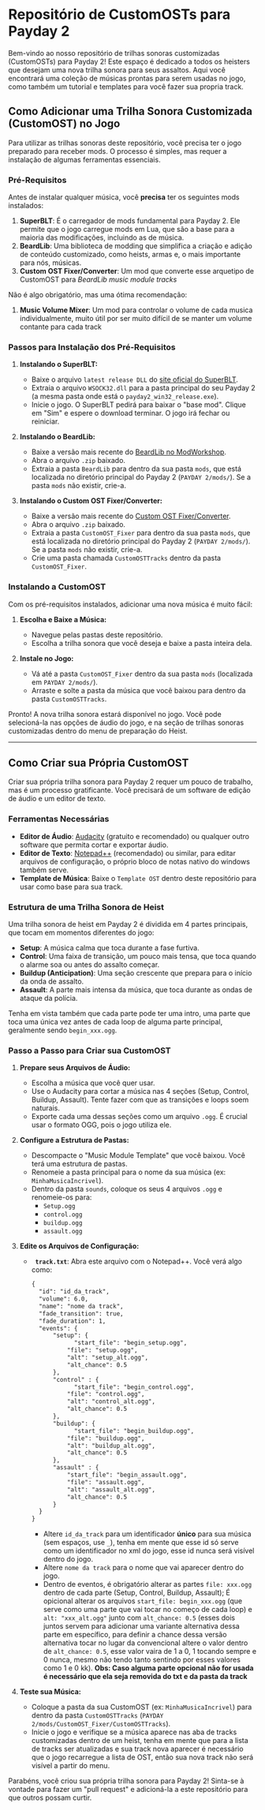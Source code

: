 # Repositório de CustomOSTs para Payday 2

Bem-vindo ao nosso repositório de trilhas sonoras customizadas (CustomOSTs) para Payday 2! Este espaço é dedicado a todos os heisters que desejam uma nova trilha sonora para seus assaltos. Aqui você encontrará uma coleção de músicas prontas para serem usadas no jogo, como também um tutorial e templates para você fazer sua propria track.

## Como Adicionar uma Trilha Sonora Customizada (CustomOST) no Jogo

Para utilizar as trilhas sonoras deste repositório, você precisa ter o jogo preparado para receber mods. O processo é simples, mas requer a instalação de algumas ferramentas essenciais.

### Pré-Requisitos

Antes de instalar qualquer música, você **precisa** ter os seguintes mods instalados:

1.  **SuperBLT**: É o carregador de mods fundamental para Payday 2. Ele permite que o jogo carregue mods em Lua, que são a base para a maioria das modificações, incluindo as de música.
2.  **BeardLib**: Uma biblioteca de modding que simplifica a criação e adição de conteúdo customizado, como heists, armas e, o mais importante para nós, músicas.
3.  **Custom OST Fixer/Converter**: Um mod que converte esse arquetipo de CustomOST para *BeardLib music module tracks*

Não é algo obrigatório, mas uma ótima recomendação:

1.  **Music Volume Mixer**: Um mod para controlar o volume de cada musica individualmente, muito útil por ser muito difícil de se manter um volume contante para cada track

### Passos para Instalação dos Pré-Requisitos

1.  **Instalando o SuperBLT:**
    * Baixe o arquivo `latest release DLL` do [site oficial do SuperBLT](https://superblt.znix.xyz/).
    * Extraia o arquivo `WSOCK32.dll` para a pasta principal do seu Payday 2 (a mesma pasta onde está o `payday2_win32_release.exe`).
    * Inicie o jogo. O SuperBLT pedirá para baixar o "base mod". Clique em "Sim" e espere o download terminar. O jogo irá fechar ou reiniciar.

2.  **Instalando o BeardLib:**
    * Baixe a versão mais recente do [BeardLib no ModWorkshop](https://modworkshop.net/mod/14924).
    * Abra o arquivo `.zip` baixado.
    * Extraia a pasta `BeardLib` para dentro da sua pasta `mods`, que está localizada no diretório principal do Payday 2 (`PAYDAY 2/mods/`). Se a pasta `mods` não existir, crie-a.

2.  **Instalando o Custom OST Fixer/Converter:**
    * Baixe a versão mais recente do [Custom OST Fixer/Converter](https://modworkshop.net/mod/40369).
    * Abra o arquivo `.zip` baixado.
    * Extraia a pasta `CustomOST_Fixer` para dentro da sua pasta `mods`, que está localizada no diretório principal do Payday 2 (`PAYDAY 2/mods/`). Se a pasta `mods` não existir, crie-a.
    * Crie uma pasta chamada `CustomOSTTracks` dentro da pasta `CustomOST_Fixer`.
   
### Instalando a CustomOST 

Com os pré-requisitos instalados, adicionar uma nova música é muito fácil:

1.  **Escolha e Baixe a Música:**
    * Navegue pelas pastas deste repositório.
    * Escolha a trilha sonora que você deseja e baixe a pasta inteira dela.

2.  **Instale no Jogo:**
    * Vá até a pasta `CustomOST_Fixer` dentro da sua pasta `mods` (localizada em `PAYDAY 2/mods/`).
    * Arraste e solte a pasta da música que você baixou para dentro da pasta `CustomOSTTracks`.

Pronto! A nova trilha sonora estará disponível no jogo. Você pode selecioná-la nas opções de áudio do jogo, e na seção de trilhas sonoras customizadas dentro do menu de preparação do Heist.

---

## Como Criar sua Própria CustomOST

Criar sua própria trilha sonora para Payday 2 requer um pouco de trabalho, mas é um processo gratificante. Você precisará de um software de edição de áudio e um editor de texto.

### Ferramentas Necessárias

* **Editor de Áudio**: [Audacity](https://www.audacityteam.org/download/) (gratuito e recomendado) ou qualquer outro software que permita cortar e exportar áudio.
* **Editor de Texto**: [Notepad++](https://notepad-plus-plus.org/) (recomendado) ou similar, para editar arquivos de configuração, o próprio bloco de notas nativo do windows também serve.
* **Template de Música**: Baixe o `Template OST` dentro deste repositório para usar como base para sua track.

### Estrutura de uma Trilha Sonora de Heist

Uma trilha sonora de heist em Payday 2 é dividida em 4 partes principais, que tocam em momentos diferentes do jogo:

* **Setup**: A música calma que toca durante a fase furtiva.
* **Control**: Uma faixa de transição, um pouco mais tensa, que toca quando o alarme soa ou antes do assalto começar.
* **Buildup (Anticipation)**: Uma seção crescente que prepara para o início da onda de assalto.
* **Assault**: A parte mais intensa da música, que toca durante as ondas de ataque da polícia.

Tenha em vista também que cada parte pode ter uma intro, uma parte que toca uma única vez antes de cada loop de alguma parte principal, geralmente sendo `begin_xxx.ogg`.

### Passo a Passo para Criar sua CustomOST

1.  **Prepare seus Arquivos de Áudio:**
    * Escolha a música que você quer usar.
    * Use o Audacity para cortar a música nas 4 seções (Setup, Control, Buildup, Assault). Tente fazer com que as transições e loops soem naturais.
    * Exporte cada uma dessas seções como um arquivo `.ogg`. É crucial usar o formato OGG, pois o jogo utiliza ele.

2.  **Configure a Estrutura de Pastas:**
    * Descompacte o "Music Module Template" que você baixou. Você terá uma estrutura de pastas.
    * Renomeie a pasta principal para o nome da sua música (ex: `MinhaMusicaIncrivel`).
    * Dentro da pasta `sounds`, coloque os seus 4 arquivos `.ogg` e renomeie-os para:
        * `Setup.ogg`
        * `control.ogg`
        * `buildup.ogg`
        * `assault.ogg`

3.  **Edite os Arquivos de Configuração:**
    * **` track.txt`**: Abra este arquivo com o Notepad++. Você verá algo como:
        ```txt
      {
          "id": "id_da_track",
          "volume": 6.0,
          "name": "nome da track",
          "fade_transition": true,
          "fade_duration": 1,
          "events": {
              "setup": {
	                "start_file": "begin_setup.ogg",
                  "file": "setup.ogg",
                  "alt": "setup_alt.ogg",
                  "alt_chance": 0.5
              },
              "control" : { 
	                "start_file": "begin_control.ogg",
                  "file": "control.ogg",
                  "alt": "control_alt.ogg",
                  "alt_chance": 0.5
              },     
              "buildup": {
	                "start_file": "begin_buildup.ogg",
                  "file": "buildup.ogg",
                  "alt": "buildup_alt.ogg",
                  "alt_chance": 0.5
              },
              "assault" : {
                  "start_file": "begin_assault.ogg",
                  "file": "assault.ogg",
                  "alt": "assault_alt.ogg",
                  "alt_chance": 0.5
              }
          }
      }
        ```
        * Altere `id_da_track` para um identificador **único** para sua música (sem espaços, use `_`), tenha em mente que esse id só serve como um identificador no xml do jogo, esse id nunca será visível dentro do jogo.
        * Altere `nome da track` para o nome que vai aparecer dentro do jogo.
        * Dentro de eventos, é obrigatório alterar as partes `file: xxx.ogg` dentro de cada parte (Setup, Control, Buildup, Assault); É opicional alterar os arquivos `start_file: begin_xxx.ogg` (que serve como uma parte que vai tocar no começo de cada loop) e `alt: "xxx_alt.ogg"` junto com `alt_chance: 0.5` (esses dois juntos servem para adicionar uma variante alternativa dessa parte em específico, para definir a chance dessa versão alternativa tocar no lugar da convencional altere o valor dentro de `alt_chance: 0.5`, esse valor vaira de 1 a 0, 1 tocando sempre e 0 nunca, mesmo não tendo tanto sentindo por esses valores como 1 e 0 kk).
        **Obs: Caso alguma parte opcional não for usada é necessário que ela seja removida do txt e da pasta da track**

4.  **Teste sua Música:**
    * Coloque a pasta da sua CustomOST (ex: `MinhaMusicaIncrivel`) para dentro da pasta `CustomOSTTracks` (`PAYDAY 2/mods/CustomOST_Fixer/CustomOSTTracks`).
    * Inicie o jogo e verifique se a música aparece nas aba de tracks customizadas dentro de um heist, tenha em mente que para a lista de tracks ser atualizadas e sua track nova aparecer é necessário que o jogo recarregue a lista de OST, então sua nova track não será visível a partir do menu.

Parabéns, você criou sua própria trilha sonora para Payday 2! Sinta-se à vontade para fazer um "pull request" e adicioná-la a este repositório para que outros possam curtir.